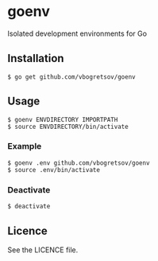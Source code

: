 # goenv

Isolated development environments for Go

## Installation

```{bash}
$ go get github.com/vbogretsov/goenv
```

## Usage

```{bash}
$ goenv ENVDIRECTORY IMPORTPATH
$ source ENVDIRECTORY/bin/activate
```

### Example

```{bash}
$ goenv .env github.com/vbogretsov/goenv
$ source .env/bin/activate
```

### Deactivate

```{bash}
$ deactivate
```

## Licence

See the LICENCE file.